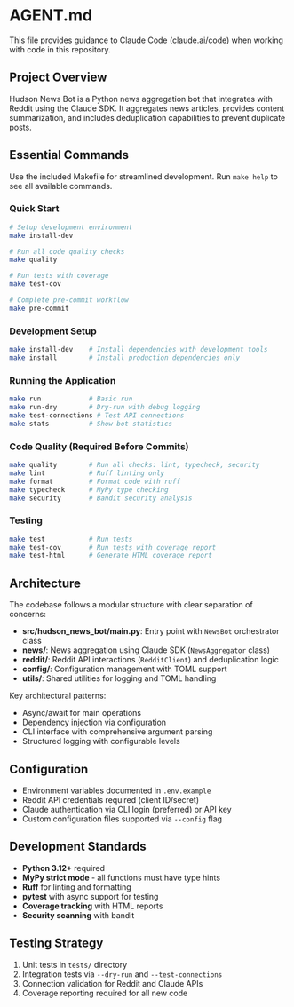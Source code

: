 # AGENT.md

This file provides guidance to Claude Code (claude.ai/code) when working with code in this repository.

## Project Overview

Hudson News Bot is a Python news aggregation bot that integrates with Reddit using the Claude SDK. It aggregates news
articles, provides content summarization, and includes deduplication capabilities to prevent duplicate posts.

## Essential Commands

Use the included Makefile for streamlined development. Run `make help` to see all available commands.

### Quick Start

```bash
# Setup development environment
make install-dev

# Run all code quality checks
make quality

# Run tests with coverage
make test-cov

# Complete pre-commit workflow
make pre-commit
```

### Development Setup

```bash
make install-dev    # Install dependencies with development tools
make install        # Install production dependencies only
```

### Running the Application

```bash
make run            # Basic run
make run-dry        # Dry-run with debug logging
make test-connections # Test API connections
make stats          # Show bot statistics
```

### Code Quality (Required Before Commits)

```bash
make quality        # Run all checks: lint, typecheck, security
make lint           # Ruff linting only
make format         # Format code with ruff
make typecheck      # MyPy type checking
make security       # Bandit security analysis
```

### Testing

```bash
make test           # Run tests
make test-cov       # Run tests with coverage report
make test-html      # Generate HTML coverage report
```

## Architecture

The codebase follows a modular structure with clear separation of concerns:

- **src/hudson_news_bot/main.py**: Entry point with `NewsBot` orchestrator class
- **news/**: News aggregation using Claude SDK (`NewsAggregator` class)
- **reddit/**: Reddit API interactions (`RedditClient`) and deduplication logic
- **config/**: Configuration management with TOML support
- **utils/**: Shared utilities for logging and TOML handling

Key architectural patterns:

- Async/await for main operations
- Dependency injection via configuration
- CLI interface with comprehensive argument parsing
- Structured logging with configurable levels

## Configuration

- Environment variables documented in `.env.example`
- Reddit API credentials required (client ID/secret)
- Claude authentication via CLI login (preferred) or API key
- Custom configuration files supported via `--config` flag

## Development Standards

- **Python 3.12+** required
- **MyPy strict mode** - all functions must have type hints
- **Ruff** for linting and formatting
- **pytest** with async support for testing
- **Coverage tracking** with HTML reports
- **Security scanning** with bandit

## Testing Strategy

1. Unit tests in `tests/` directory
2. Integration tests via `--dry-run` and `--test-connections`
3. Connection validation for Reddit and Claude APIs
4. Coverage reporting required for all new code

